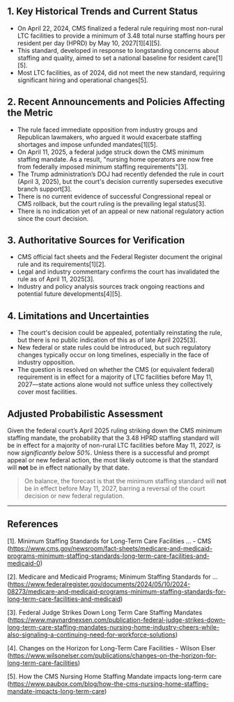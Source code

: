 ## 1. Key Historical Trends and Current Status

- On April 22, 2024, CMS finalized a federal rule requiring most non-rural LTC facilities to provide a minimum of 3.48 total nurse staffing hours per resident per day (HPRD) by May 10, 2027[1][4][5].
- This standard, developed in response to longstanding concerns about staffing and quality, aimed to set a national baseline for resident care[1][5].
- Most LTC facilities, as of 2024, did not meet the new standard, requiring significant hiring and operational changes[5].

## 2. Recent Announcements and Policies Affecting the Metric

- The rule faced immediate opposition from industry groups and Republican lawmakers, who argued it would exacerbate staffing shortages and impose unfunded mandates[1][5].
- On April 11, 2025, a federal judge struck down the CMS minimum staffing mandate. As a result, "nursing home operators are now free from federally imposed minimum staffing requirements"[3].
- The Trump administration’s DOJ had recently defended the rule in court (April 3, 2025), but the court's decision currently supersedes executive branch support[3].
- There is no current evidence of successful Congressional repeal or CMS rollback, but the court ruling is the prevailing legal status[3].
- There is no indication yet of an appeal or new national regulatory action since the court decision.

## 3. Authoritative Sources for Verification

- CMS official fact sheets and the Federal Register document the original rule and its requirements[1][2].
- Legal and industry commentary confirms the court has invalidated the rule as of April 11, 2025[3].
- Industry and policy analysis sources track ongoing reactions and potential future developments[4][5].

## 4. Limitations and Uncertainties

- The court's decision could be appealed, potentially reinstating the rule, but there is no public indication of this as of late April 2025[3].
- New federal or state rules could be introduced, but such regulatory changes typically occur on long timelines, especially in the face of industry opposition.
- The question is resolved on whether the CMS (or equivalent federal) requirement is in effect for a majority of LTC facilities before May 11, 2027—state actions alone would not suffice unless they collectively cover most facilities.

## Adjusted Probabilistic Assessment

Given the federal court’s April 2025 ruling striking down the CMS minimum staffing mandate, the probability that the 3.48 HPRD staffing standard will be in effect for a majority of non-rural LTC facilities before May 11, 2027, is now *significantly below 50%*. Unless there is a successful and prompt appeal or new federal action, the most likely outcome is that the standard will **not** be in effect nationally by that date.

> On balance, the forecast is that the minimum staffing standard will **not** be in effect before May 11, 2027, barring a reversal of the court decision or new federal regulation.

---

## References
[1]. Minimum Staffing Standards for Long-Term Care Facilities ... - CMS (https://www.cms.gov/newsroom/fact-sheets/medicare-and-medicaid-programs-minimum-staffing-standards-long-term-care-facilities-and-medicaid-0)

[2]. Medicare and Medicaid Programs; Minimum Staffing Standards for ... (https://www.federalregister.gov/documents/2024/05/10/2024-08273/medicare-and-medicaid-programs-minimum-staffing-standards-for-long-term-care-facilities-and-medicaid)

[3]. Federal Judge Strikes Down Long Term Care Staffing Mandates (https://www.maynardnexsen.com/publication-federal-judge-strikes-down-long-term-care-staffing-mandates-nursing-home-industry-cheers-while-also-signaling-a-continuing-need-for-workforce-solutions)

[4]. Changes on the Horizon for Long-Term Care Facilities - Wilson Elser (https://www.wilsonelser.com/publications/changes-on-the-horizon-for-long-term-care-facilities)

[5]. How the CMS Nursing Home Staffing Mandate impacts long-term care (https://www.paubox.com/blog/how-the-cms-nursing-home-staffing-mandate-impacts-long-term-care)